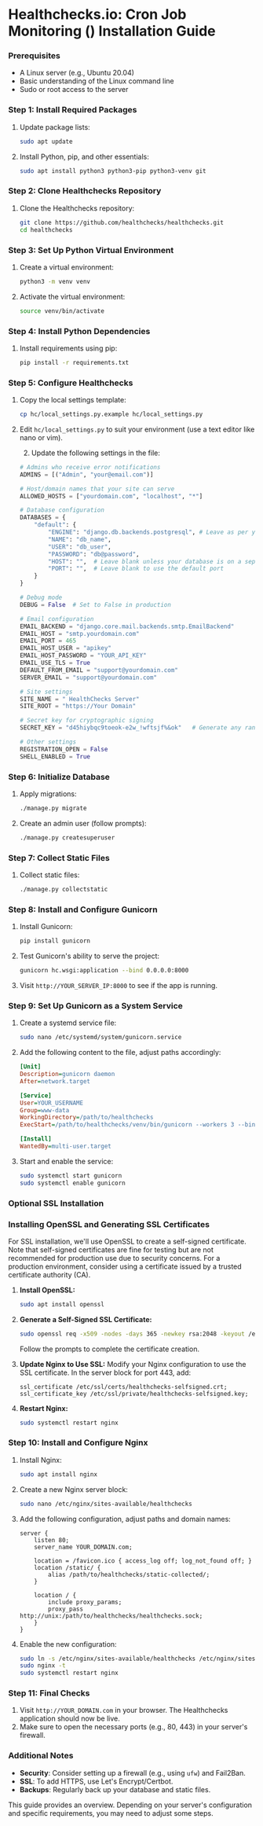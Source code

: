 # Healthchecks.io: Cron Job Monitoring () Installation Guide 
### Prerequisites
- A Linux server (e.g., Ubuntu 20.04)
- Basic understanding of the Linux command line
- Sudo or root access to the server

### Step 1: Install Required Packages
1. Update package lists:
   ```bash
   sudo apt update
   ```
2. Install Python, pip, and other essentials:
   ```bash
   sudo apt install python3 python3-pip python3-venv git
   ```

### Step 2: Clone Healthchecks Repository
1. Clone the Healthchecks repository:
   ```bash
   git clone https://github.com/healthchecks/healthchecks.git
   cd healthchecks
   ```

### Step 3: Set Up Python Virtual Environment
1. Create a virtual environment:
   ```bash
   python3 -m venv venv
   ```
2. Activate the virtual environment:
   ```bash
   source venv/bin/activate
   ```

### Step 4: Install Python Dependencies
1. Install requirements using pip:
   ```bash
   pip install -r requirements.txt
   ```

### Step 5: Configure Healthchecks
1. Copy the local settings template:
   ```bash
   cp hc/local_settings.py.example hc/local_settings.py
   ```
2. Edit `hc/local_settings.py` to suit your environment (use a text editor like nano or vim).

   2. Update the following settings in the file:

   ```python
   # Admins who receive error notifications
   ADMINS = [("Admin", "your@email.com")]

   # Host/domain names that your site can serve
   ALLOWED_HOSTS = ["yourdomain.com", "localhost", "*"]

   # Database configuration
   DATABASES = {
       "default": {
           "ENGINE": "django.db.backends.postgresql", # Leave as per your need sql or postgresql
           "NAME": "db_name",
           "USER": "db_user",
           "PASSWORD": "db@password",
           "HOST": "",  # Leave blank unless your database is on a separate server
           "PORT": "",  # Leave blank to use the default port
       }
   }

   # Debug mode
   DEBUG = False  # Set to False in production

   # Email configuration
   EMAIL_BACKEND = "django.core.mail.backends.smtp.EmailBackend"
   EMAIL_HOST = "smtp.yourdomain.com"
   EMAIL_PORT = 465
   EMAIL_HOST_USER = "apikey"
   EMAIL_HOST_PASSWORD = "YOUR_API_KEY"
   EMAIL_USE_TLS = True
   DEFAULT_FROM_EMAIL = "support@yourdomain.com"
   SERVER_EMAIL = "support@yourdomain.com"

   # Site settings
   SITE_NAME = " HealthChecks Server"
   SITE_ROOT = "https://Your Domain"

   # Secret key for cryptographic signing
   SECRET_KEY = "d45hiybqc9toeok-e2w_!wftsjf%&ok"   # Generate any random key

   # Other settings
   REGISTRATION_OPEN = False
   SHELL_ENABLED = True
   ```


### Step 6: Initialize Database
1. Apply migrations:
   ```bash
   ./manage.py migrate
   ```
2. Create an admin user (follow prompts):
   ```bash
   ./manage.py createsuperuser
   ```

### Step 7: Collect Static Files
1. Collect static files:
   ```bash
   ./manage.py collectstatic
   ```

### Step 8: Install and Configure Gunicorn
1. Install Gunicorn:
   ```bash
   pip install gunicorn
   ```
2. Test Gunicorn's ability to serve the project:
   ```bash
   gunicorn hc.wsgi:application --bind 0.0.0.0:8000
   ```
3. Visit `http://YOUR_SERVER_IP:8000` to see if the app is running.

### Step 9: Set Up Gunicorn as a System Service
1. Create a systemd service file:
   ```bash
   sudo nano /etc/systemd/system/gunicorn.service
   ```
2. Add the following content to the file, adjust paths accordingly:
   ```ini
   [Unit]
   Description=gunicorn daemon
   After=network.target

   [Service]
   User=YOUR_USERNAME
   Group=www-data
   WorkingDirectory=/path/to/healthchecks
   ExecStart=/path/to/healthchecks/venv/bin/gunicorn --workers 3 --bind unix:/path/to/healthchecks/healthchecks.sock hc.wsgi:application

   [Install]
   WantedBy=multi-user.target
   ```
3. Start and enable the service:
   ```bash
   sudo systemctl start gunicorn
   sudo systemctl enable gunicorn
   ```
### Optional SSL Installation 
### Installing OpenSSL and Generating SSL Certificates
For SSL installation, we'll use OpenSSL to create a self-signed certificate. Note that self-signed certificates are fine for testing but are not recommended for production use due to security concerns. For a production environment, consider using a certificate issued by a trusted certificate authority (CA).

1. **Install OpenSSL:**
   ```bash
   sudo apt install openssl
   ```

2. **Generate a Self-Signed SSL Certificate:**
   ```bash
   sudo openssl req -x509 -nodes -days 365 -newkey rsa:2048 -keyout /etc/ssl/private/healthchecks-selfsigned.key -out /etc/ssl/certs/healthchecks-selfsigned.crt
   ```
   Follow the prompts to complete the certificate creation.

3. **Update Nginx to Use SSL:**
   Modify your Nginx configuration to use the SSL certificate. In the server block for port 443, add:
   ```nginx
   ssl_certificate /etc/ssl/certs/healthchecks-selfsigned.crt;
   ssl_certificate_key /etc/ssl/private/healthchecks-selfsigned.key;
   ```

4. **Restart Nginx:**
   ```bash
   sudo systemctl restart nginx
   ```
   
### Step 10: Install and Configure Nginx
1. Install Nginx:
   ```bash
   sudo apt install nginx
   ```
2. Create a new Nginx server block:
   ```bash
   sudo nano /etc/nginx/sites-available/healthchecks
   ```
3. Add the following configuration, adjust paths and domain names:
   ```nginx
   server {
       listen 80;
       server_name YOUR_DOMAIN.com;

       location = /favicon.ico { access_log off; log_not_found off; }
       location /static/ {
           alias /path/to/healthchecks/static-collected/;
       }

       location / {
           include proxy_params;
           proxy_pass http://unix:/path/to/healthchecks/healthchecks.sock;
       }
   }
   ```
4. Enable the new configuration:
   ```bash
   sudo ln -s /etc/nginx/sites-available/healthchecks /etc/nginx/sites-enabled
   sudo nginx -t
   sudo systemctl restart nginx
   ```

### Step 11: Final Checks
1. Visit `http://YOUR_DOMAIN.com` in your browser. The Healthchecks application should now be live.
2. Make sure to open the necessary ports (e.g., 80, 443) in your server's firewall.

### Additional Notes
- **Security**: Consider setting up a firewall (e.g., using `ufw`) and Fail2Ban.
- **SSL**: To add HTTPS, use Let's Encrypt/Certbot.
- **Backups**: Regularly back up your database and static files.

This guide provides an overview. Depending on your server's configuration and specific requirements, you may need to adjust some steps.
